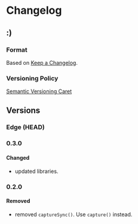 
# Changelog

## :)

### Format

Based on [Keep a Changelog].

### Versioning Policy

[Semantic Versioning Caret]

## Versions

### Edge (HEAD)

### 0.3.0

#### Changed

* updated libraries.

### 0.2.0

#### Removed

* removed `captureSync()`. Use `capture()` instead.

[Keep a Changelog]: http://keepachangelog.com/en/1.0.0/
[Semantic Versioning Caret]: https://github.com/myowncake/semver-caret
